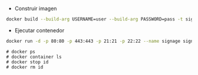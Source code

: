 - Construir imagen
```bash 
docker build --build-arg USERNAME=user --build-arg PASSWORD=pass -t signage_server .
``` 
- Ejecutar contenedor
```bash 
docker run -d -p 80:80 -p 443:443 -p 21:21 -p 22:22 --name signage signage_server
``` 
``` 
# docker ps
# docker container ls 
# docker stop id
# docker rm id
``` 